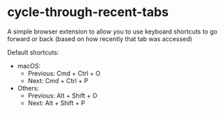 # cycle-through-recent-tabs

A simple browser extension to allow you to use keyboard shortcuts to go forward or back (based on how recently that tab was accessed)

Default shortcuts:

- macOS: 
    - Previous: Cmd + Ctrl + O
    - Next: Cmd + Ctrl + P
- Others:
    - Previous: Alt + Shift + O
    - Next: Alt + Shift + P